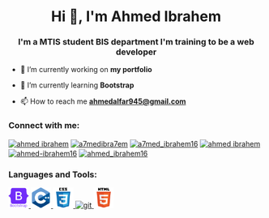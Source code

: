 <h1 align="center">Hi 👋, I'm Ahmed Ibrahem</h1>
<h3 align="center">I'm a MTIS student BIS department I'm training to be a web developer</h3>

- 🔭 I’m currently working on **my portfolio**

- 🌱 I’m currently learning **Bootstrap**

- 📫 How to reach me **ahmedalfar945@gmail.com**

<h3 align="left">Connect with me:</h3>
<p align="left">
<a href="https://linkedin.com/in/ahmed ibrahem" target="blank"><img align="center" src="https://raw.githubusercontent.com/rahuldkjain/github-profile-readme-generator/master/src/images/icons/Social/linked-in-alt.svg" alt="ahmed ibrahem" height="30" width="40" /></a>
<a href="https://fb.com/a7medibra7em" target="blank"><img align="center" src="https://raw.githubusercontent.com/rahuldkjain/github-profile-readme-generator/master/src/images/icons/Social/facebook.svg" alt="a7medibra7em" height="30" width="40" /></a>
<a href="https://instagram.com/a7med_ibrahem16" target="blank"><img align="center" src="https://raw.githubusercontent.com/rahuldkjain/github-profile-readme-generator/master/src/images/icons/Social/instagram.svg" alt="a7med_ibrahem16" height="30" width="40" /></a>
<a href="https://www.youtube.com/c/ahmed ibrahem" target="blank"><img align="center" src="https://raw.githubusercontent.com/rahuldkjain/github-profile-readme-generator/master/src/images/icons/Social/youtube.svg" alt="ahmed ibrahem" height="30" width="40" /></a>
<a href="https://codeforces.com/profile/ahmed-ibrahem16" target="blank"><img align="center" src="https://raw.githubusercontent.com/rahuldkjain/github-profile-readme-generator/master/src/images/icons/Social/codeforces.svg" alt="ahmed-ibrahem16" height="30" width="40" /></a>
<a href="https://discord.gg/ahmed_ibrahem16" target="blank"><img align="center" src="https://raw.githubusercontent.com/rahuldkjain/github-profile-readme-generator/master/src/images/icons/Social/discord.svg" alt="ahmed_ibrahem16" height="30" width="40" /></a>
</p>

<h3 align="left">Languages and Tools:</h3>
<p align="left"> <a href="https://getbootstrap.com" target="_blank" rel="noreferrer"> <img src="https://raw.githubusercontent.com/devicons/devicon/master/icons/bootstrap/bootstrap-plain-wordmark.svg" alt="bootstrap" width="40" height="40"/> </a> <a href="https://www.w3schools.com/cpp/" target="_blank" rel="noreferrer"> <img src="https://raw.githubusercontent.com/devicons/devicon/master/icons/cplusplus/cplusplus-original.svg" alt="cplusplus" width="40" height="40"/> </a> <a href="https://www.w3schools.com/css/" target="_blank" rel="noreferrer"> <img src="https://raw.githubusercontent.com/devicons/devicon/master/icons/css3/css3-original-wordmark.svg" alt="css3" width="40" height="40"/> </a> <a href="https://git-scm.com/" target="_blank" rel="noreferrer"> <img src="https://www.vectorlogo.zone/logos/git-scm/git-scm-icon.svg" alt="git" width="40" height="40"/> </a> <a href="https://www.w3.org/html/" target="_blank" rel="noreferrer"> <img src="https://raw.githubusercontent.com/devicons/devicon/master/icons/html5/html5-original-wordmark.svg" alt="html5" width="40" height="40"/> </a> </p>
